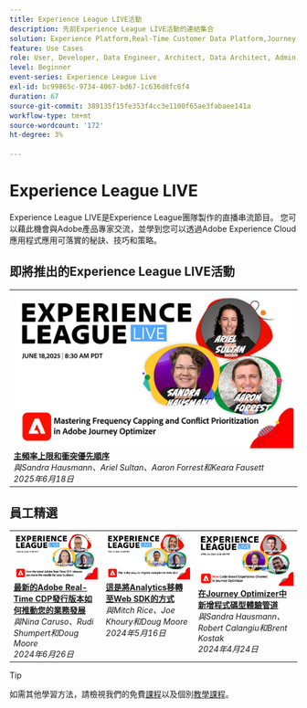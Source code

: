 ```yaml
---
title: Experience League LIVE活動
description: 先前Experience League LIVE活動的連結集合
solution: Experience Platform,Real-Time Customer Data Platform,Journey Optimizer,Experience Manager,Target,Audience Manager,Analytics
feature: Use Cases
role: User, Developer, Data Engineer, Architect, Data Architect, Admin, Leader
level: Beginner
event-series: Experience League Live
exl-id: bc99865c-9734-4067-bd67-1c636d8fc6f4
duration: 67
source-git-commit: 389135f15fe353f4cc3e1100f65ae3fabaee141a
workflow-type: tm+mt
source-wordcount: '172'
ht-degree: 3%

---
```


# Experience League LIVE

Experience League LIVE是Experience League團隊製作的直播串流節目。  您可以藉此機會與Adobe產品專家交流，並學到您可以透過Adobe Experience Cloud應用程式應用可落實的秘訣、技巧和策略。

<div id="upcoming-events">

## 即將推出的Experience League LIVE活動

<table>
    <tr>
        <td style="vertical-align: top;"><a href="episodes/exl-live-episode-06-18-25.md">
              <img alt="Experience League LIVE 6月18日" src="episodes/assets/exl-live-web-banner-20250618_v2.jpg">
            </a>
            <div>
              <a href="episodes/exl-live-episode-06-18-25.md">
                <strong>主頻率上限和衝突優先順序</strong>
              </a>
              <br/><em>與Sandra Hausmann、Ariel Sultan、Aaron Forrest和Keara Fausett</em>
              <br/><em>2025年6月18日</em>
            </div>
        </td>
    </tr>

</table>

</div>


<div id="recs-overview-body-1"></div>
<div id="recs-overview-body-2"></div>
<div id="recs-overview-body-3"></div>
<div id="recs-overview-body-4"></div>
<div id="recs-overview-body-5"></div>
<div id="recs-overview-body-6"></div>

<div id="past-events">


</div>

## 員工精選

<table style="max-width: 1214px;">

<tr>
  <td style="vertical-align: top;"><a href="episodes/exl-live-episode-06-26-24.md">
      <img alt="Experience League LIVE 4月21日" src="episodes/assets/WebBanner-June26-2024.jpg">
    </a>
    <div>
      <a href="episodes/exl-live-episode-06-26-24.md">
        <strong>最新的Adobe Real-Time CDP發行版本如何推動您的業務發展</strong>
      </a>
      <br/><em>與Nina Caruso、Rudi Shumpert和Doug Moore</em>
      <br/><em>2024年6月26日</em>
    </div>
  </td>

<td style="vertical-align: top;">
    <a href="episodes/exl-live-episode-05-16-24.md">
      <img alt="Experience League LIVE ep8" src="episodes/assets/WebBanner-May16-2024.jpg">
    </a>
    <div>
      <a href="episodes/exl-live-episode-05-16-24.md"><strong>這是將Analytics移轉至Web SDK的方式</strong></a>
      <br/><em>與Mitch Rice、Joe Khoury和Doug Moore</em>
      <br/><em>2024年5月16日</em>
    </div>
  </td>

<td style="vertical-align: top;">
    <a href="episodes/exl-live-episode-05-26-22.md">
      <img alt="Experience League LIVE 5月26日" src="episodes/assets/WebBanner-Apr24-2024.jpg">
    </a>
    <div>
      <a href="episodes/exl-live-episode-04-24-24.md">
        <strong>在Journey Optimizer中新增程式碼型體驗管道</strong>
      </a>
      <br/><em>與Sandra Hausmann、Robert Calangiu和Brent Kostak</em>
      <br/><em>2024年4月24日</em>
    </div>
  </td>
  </tr>

</table>


>[!TIP]
>
>如需其他學習方法，請檢視我們的免費[課程](https://experienceleague.adobe.com/#dashboard/learning)以及個別[教學課程](https://experienceleague.adobe.com/docs/home-tutorials.html?lang=zh-Hant)。

